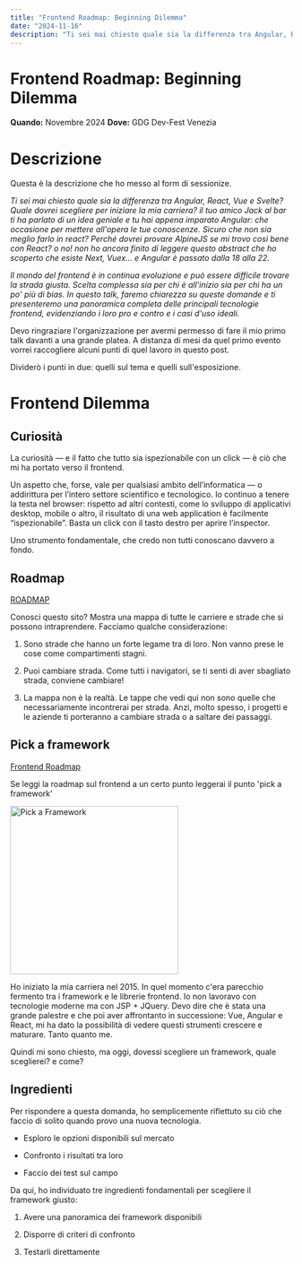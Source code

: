 ```yaml
---
title: "Frontend Roadmap: Beginning Dilemma"
date: "2024-11-16"
description: "Ti sei mai chiesto quale sia la differenza tra Angular, React, Vue e Svelte? Quale dovrei scegliere per iniziare la mia carriera?"
---
```


# **Frontend Roadmap: Beginning Dilemma**

**Quando:** Novembre 2024
**Dove:** GDG Dev-Fest Venezia

# Descrizione
Questa è la descrizione che ho messo al form di sessionize. 

<i>Ti sei mai chiesto quale sia la differenza tra Angular, React, Vue e Svelte? Quale dovrei scegliere per iniziare la mia carriera? il tuo amico Jack al bar ti ha parlato di un idea geniale e tu hai appena imparato Angular: che occasione per mettere all'opera le tue conoscenze. Sicuro che non sia meglio farlo in react? Perché dovrei provare AlpineJS se mi trovo così bene con React? o no! non ho ancora finito di leggere questo abstract che ho scoperto che esiste Next, Vuex... e Angular è passato dalla 18 alla 22.

Il mondo del frontend è in continua evoluzione e può essere difficile trovare la strada giusta. Scelta complessa sia per chi è all'inizio sia per chi ha un po' più di bias.
In questo talk, faremo chiarezza su queste domande e ti presenteremo una panoramica completa delle principali tecnologie frontend, evidenziando i loro pro e contro e i casi d'uso ideali.
</i>

Devo ringraziare l'organizzazione per avermi permesso di fare il mio primo talk davanti a una grande platea. A distanza di mesi da quel primo evento vorrei raccogliere alcuni punti di quel lavoro in questo post.

Dividerò i punti in due:
quelli sul tema e quelli sull'esposizione.

# Frontend Dilemma

## Curiosità

La curiosità — e il fatto che tutto sia ispezionabile con un click — è ciò che mi ha portato verso il frontend.

Un aspetto che, forse, vale per qualsiasi ambito dell’informatica — o addirittura per l’intero settore scientifico e tecnologico.
Io continuo a tenere la testa nel browser: rispetto ad altri contesti, come lo sviluppo di applicativi desktop, mobile o altro, il risultato di una web application è facilmente “ispezionabile”. Basta un click con il tasto destro per aprire l’inspector.

Uno strumento fondamentale, che credo non tutti conoscano davvero a fondo.

## Roadmap

[ROADMAP](https://roadmap.sh/)

Conosci questo sito? Mostra una mappa di tutte le carriere e strade che si possono intraprendere. 
Facciamo qualche considerazione:

1) Sono strade che hanno un forte legame tra di loro. Non vanno prese le cose come compartimenti stagni.

2) Puoi cambiare strada. Come tutti i navigatori, se ti senti di aver sbagliato strada, conviene cambiare!

3) La mappa non è la realtà. Le tappe che vedi qui non sono quelle che necessariamente incontrerai per strada. Anzi, molto spesso, i progetti e le aziende ti porteranno a cambiare strada o a saltare dei passaggi. 


## Pick a framework
[Frontend Roadmap](https://roadmap.sh/frontend)

Se leggi la roadmap sul frontend a un certo punto leggerai il punto 'pick a framework'

<img src='/blog/000-img-001.png' alt="Pick a Framework" width=300/>

Ho iniziato la mia carriera nel 2015. In quel momento c'era parecchio fermento tra i framework e le librerie frontend. Io non lavoravo con tecnologie moderne ma con JSP + JQuery. 
Devo dire che è stata una grande palestre e che poi aver affrontanto in successione: Vue, Angular e React, mi ha dato la possibilità di vedere questi strumenti crescere e maturare. Tanto quanto me. 

Quindi mi sono chiesto, ma oggi, dovessi scegliere un framework, quale sceglierei? e come?

## Ingredienti

Per rispondere a questa domanda, ho semplicemente riflettuto su ciò che faccio di solito quando provo una nuova tecnologia.

- Esploro le opzioni disponibili sul mercato

- Confronto i risultati tra loro

- Faccio dei test sul campo

Da qui, ho individuato tre ingredienti fondamentali per scegliere il framework giusto:

1) Avere una panoramica dei framework disponibili

2) Disporre di criteri di confronto

3) Testarli direttamente
                    
